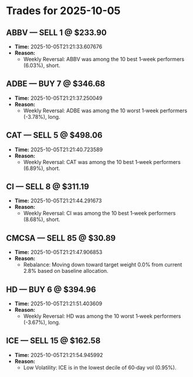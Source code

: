 # Trades for 2025-10-05

## ABBV — SELL 1 @ $233.90
- **Time:** 2025-10-05T21:21:33.607676
- **Reason:**
  - Weekly Reversal: ABBV was among the 10 best 1‑week performers (6.03%), short.

## ADBE — BUY 7 @ $346.68
- **Time:** 2025-10-05T21:21:37.250049
- **Reason:**
  - Weekly Reversal: ADBE was among the 10 worst 1‑week performers (-3.78%), long.

## CAT — SELL 5 @ $498.06
- **Time:** 2025-10-05T21:21:40.723589
- **Reason:**
  - Weekly Reversal: CAT was among the 10 best 1‑week performers (6.89%), short.

## CI — SELL 8 @ $311.19
- **Time:** 2025-10-05T21:21:44.291673
- **Reason:**
  - Weekly Reversal: CI was among the 10 best 1‑week performers (8.68%), short.

## CMCSA — SELL 85 @ $30.89
- **Time:** 2025-10-05T21:21:47.906853
- **Reason:**
  - Rebalance: Moving down toward target weight 0.0% from current 2.8% based on baseline allocation.

## HD — BUY 6 @ $394.96
- **Time:** 2025-10-05T21:21:51.403609
- **Reason:**
  - Weekly Reversal: HD was among the 10 worst 1‑week performers (-3.67%), long.

## ICE — SELL 15 @ $162.58
- **Time:** 2025-10-05T21:21:54.945992
- **Reason:**
  - Low Volatility: ICE is in the lowest decile of 60‑day vol (0.95%).

